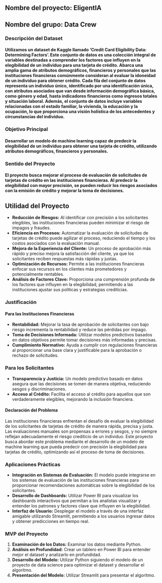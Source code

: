 ## Nombre del proyecto: EligentIA
## Nombre del grupo: Data Crew
### Descripción del Dataset
#### Utilizamos un dataset de Kaggle llamado ‘Credit Card Eligibility Data: Determining Factors’. Este conjunto de datos es una colección integral de variables destinadas a comprender los factores que influyen en la elegibilidad de un individuo para una tarjeta de crédito. Abarca una amplia gama de atributos demográficos, financieros y personales que las instituciones financieras comúnmente consideran al evaluar la idoneidad de un individuo para obtener crédito. Cada fila del conjunto de datos representa un individuo único, identificado por una identificación única, con atributos asociados que van desde información demográfica básica, como género y edad, hasta indicadores financieros como ingresos totales y situación laboral. Además, el conjunto de datos incluye variables relacionadas con el estado familiar, la vivienda, la educación y la ocupación, lo que proporciona una visión holística de los antecedentes y circunstancias del individuo.
### Objetivo Principal
#### Desarrollar un modelo de machine learning capaz de predecir la elegibilidad de un individuo para obtener una tarjeta de crédito, utilizando atributos demográficos, financieros y personales.
### Sentido del Proyecto
#### El proyecto busca mejorar el proceso de evaluación de solicitudes de tarjetas de crédito en las instituciones financieras. Al predecir la elegibilidad con mayor precisión, se pueden reducir los riesgos asociados con la emisión de crédito y mejorar la toma de decisiones.
## Utilidad del Proyecto
- **Reducción de Riesgos:** Al identificar con precisión a los solicitantes elegibles, las instituciones financieras pueden minimizar el riesgo de impagos y fraudes.
- **Eficiencia en Procesos:** Automatizar la evaluación de solicitudes de tarjetas de crédito puede agilizar el proceso, reduciendo el tiempo y los costos asociados con la evaluación manual.
- **Mejora de la Experiencia del Cliente:** Un proceso de aprobación más rápido y preciso mejora la satisfacción del cliente, ya que los solicitantes reciben respuestas más rápidas y justas.
- **Optimización de Recursos:** Permite a las instituciones financieras enfocar sus recursos en los clientes más prometedores y potencialmente rentables.
- **Análisis de Factores Clave:** Proporciona una comprensión profunda de los factores que influyen en la elegibilidad, permitiendo a las instituciones ajustar sus políticas y estrategias crediticias.

### Justificación
#### Para las Instituciones Financieras
- **Rentabilidad:** Mejorar la tasa de aprobación de solicitantes con bajo riesgo incrementa la rentabilidad y reduce las pérdidas por impago.
- **Toma de Decisiones Informada:** Utilizar modelos predictivos basados en datos objetivos permite tomar decisiones más informadas y precisas.
- **Cumplimiento Normativo:** Ayuda a cumplir con regulaciones financieras al proporcionar una base clara y justificable para la aprobación o rechazo de solicitudes.
### Para los Solicitantes
- **Transparencia y Justicia:** Un modelo predictivo basado en datos asegura que las decisiones se tomen de manera objetiva, reduciendo sesgos y discriminaciones.
- **Acceso al Crédito:** Facilita el acceso al crédito para aquellos que son verdaderamente elegibles, mejorando la inclusión financiera.
#### Declaración del Problema
Las instituciones financieras enfrentan el desafío de evaluar la elegibilidad de los solicitantes de tarjetas de crédito de manera rápida, precisa y justa. Las evaluaciones manuales son propensas a errores y sesgos, y no siempre reflejan adecuadamente el riesgo crediticio de un individuo. Este proyecto busca abordar este problema mediante el desarrollo de un modelo de machine learning que pueda predecir con precisión la elegibilidad para tarjetas de crédito, optimizando así el proceso de toma de decisiones.
### Aplicaciones Prácticas
- **Integración en Sistemas de Evaluación:** El modelo puede integrarse en los sistemas de evaluación de las instituciones financieras para proporcionar recomendaciones automáticas sobre la elegibilidad de los solicitantes.
- **Desarrollo de Dashboards:** Utilizar Power BI para visualizar los dashboards interactivos que permitan a los analistas visualizar y entender los patrones y factores clave que influyen en la elegibilidad.
- **Interfaz de Usuario:** Desplegar el modelo a través de una interfaz amigable utilizando Streamlit, permitiendo a los usuarios ingresar datos y obtener predicciones en tiempo real.

### MVP del Proyecto
1. **Examinación de los Datos:** Examinar los datos mediante Python.
2. **Análisis en Profundidad:** Crear un tablero en Power BI para entender mejor el dataset y analizarlo en profundidad.
3. **Desarrollo del Modelo:** Utilizar Python siguiendo el modelo de un proyecto de data science  para optimizar el dataset y desarrollar el algoritmo.
4. **Presentación del Modelo:** Utilizar Streamlit para presentar el algoritmo.

